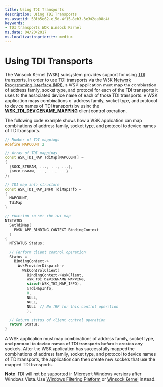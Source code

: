 ```yaml
---
title: Using TDI Transports
description: Using TDI Transports
ms.assetid: 58fb5e62-e15d-4f15-8eb3-3e302ea08c4f
keywords:
- TDI transports WDK Winsock Kernel
ms.date: 04/20/2017
ms.localizationpriority: medium
---
```


# Using TDI Transports


The Winsock Kernel (WSK) subsystem provides support for using [TDI](https://docs.microsoft.com/previous-versions/windows/hardware/network/ff565094(v=vs.85)) transports. In order to use TDI transports via the WSK [Network Programming Interface (NPI)](network-programming-interface.md), a WSK application must map the combination of address family, socket type, and protocol for each of the TDI transports it uses to the associated device name of each of those TDI transports. A WSK application maps combinations of address family, socket type, and protocol to device names of TDI transports by using the [**WSK\_TDI\_DEVICENAME\_MAPPING**](https://docs.microsoft.com/windows-hardware/drivers/network/wsk-tdi-devicename-mapping) client control operation.

The following code example shows how a WSK application can map combinations of address family, socket type, and protocol to device names of TDI transports.

```C++
// Number of TDI mappings
#define MAPCOUNT 2

// Array of TDI mappings
const WSK_TDI_MAP TdiMap[MAPCOUNT] =
{
  {SOCK_STREAM, ..., ..., ...},
  {SOCK_DGRAM, ..., ..., ...}
};

// TDI map info structure
const WSK_TDI_MAP_INFO TdiMapInfo =
{
  MAPCOUNT,
  TdiMap
}

// Function to set the TDI map
NTSTATUS
  SetTdiMap(
    PWSK_APP_BINDING_CONTEXT BindingContext
  )
{
  NTSTATUS Status;

  // Perform client control operation
  Status =
    BindingContext->
      WskProviderDispatch->
        WskControlClient(
          BindingContext->WskClient,
          WSK_TDI_DEVICENAME_MAPPING,
          sizeof(WSK_TDI_MAP_INFO),
          &TdiMapInfo,
          0,
          NULL,
          NULL,
          NULL  // No IRP for this control operation
          );

  // Return status of client control operation
  return Status;
}
```

A WSK application must map combinations of address family, socket type, and protocol to device names of TDI transports before it creates any sockets. After the WSK application has successfully mapped the combinations of address family, socket type, and protocol to device names of TDI transports, the application can then create new sockets that use the mapped TDI transports.

**Note**  TDI will not be supported in Microsoft Windows versions after Windows Vista. Use [Windows Filtering Platform](https://docs.microsoft.com/windows-hardware/drivers/ddi/_netvista/) or [Winsock Kernel](https://docs.microsoft.com/windows-hardware/drivers/ddi/_netvista/) instead.

 

 

 





